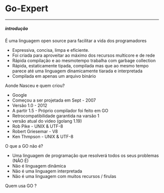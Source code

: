 # Go-Expert
________________________________
##### introdução

É uma linguagem open source para facilitar a vida dos programadores

- Expressiva, concisa, limpa e eficiente.
- Foi criada para aproveitar ao máximo dos recursos multicore e de rede
- Rápida compilação e ao mesmotempo trabalha com garbage collection
- Rápida, estaticamente tipada, compilada mas que ao mesmo tempo parece até uma linguagem dinamicamente tiarada e interpretada
- Compilada em apenas um arquivo binário

Aonde Nasceu e quem criou?

- Google
- Começou a ser projetada em Sept - 2007
- Versão 1.0 - 2012
- A partir 1.5 - Próprio compilador foi feito em GO
- Retrocompatibilidade garantida na varsão 1
- versão atual do video (golang 1.19)
- Rob Pike - UNIX & UTF-8
- Robert Griesemar - V8
- Ken Thmpson - UNIX & UTF-8

O que a GO não é?

- Uma linguagem de programação que resolverá todos os seus problemas (NÃO É)
- Não é linguagem dinâmica
- Não é uma linguagem interpretada
- Não é uma linguagem com muitos recursos / firulas

Quem usa GO ?


